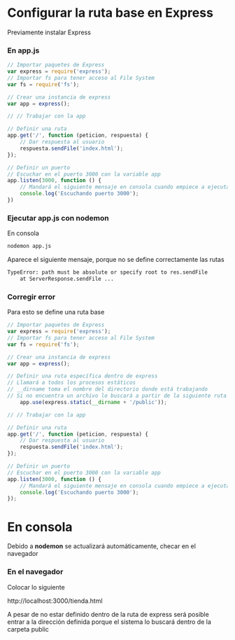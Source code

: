 # Configurar la ruta base en Express

Previamente instalar Express

### En app.js
```js
// Importar paquetes de Express
var express = require('express');
// Importar fs para tener acceso al File System
var fs = require('fs');

// Crear una instancia de express
var app = express();

// // Trabajar con la app

// Definir una ruta
app.get('/', function (peticion, respuesta) {
    // Dar respuesta al usuario
    respuesta.sendFile('index.html'); 
});

// Definir un puerto
// Escuchar en el puerto 3000 con la variable app
app.listen(3000, function () {
    // Mandará el siguiente mensaje en consola cuando empiece a ejecutarse la aplicación
    console.log('Escuchando puerto 3000');
})
```
### Ejecutar app.js con nodemon

En consola
```bash
nodemon app.js
```

Aparece el siguiente mensaje, porque no se define correctamente las rutas

```bash
TypeError: path must be absolute or specify root to res.sendFile
    at ServerResponse.sendFile ...
```

### Corregir error

Para esto se define una ruta base

```js
// Importar paquetes de Express
var express = require('express');
// Importar fs para tener acceso al File System
var fs = require('fs');

// Crear una instancia de express
var app = express();

// Definir una ruta específica dentro de express
// Llamará a todos los procesos estáticos
// __dirname toma el nombre del directorio donde está trabajando
// Si no encuentra un archivo lo buscará a partir de la siguiente ruta
    app.use(express.static(__dirname + '/public'));

// // Trabajar con la app

// Definir una ruta
app.get('/', function (peticion, respuesta) {
    // Dar respuesta al usuario
    respuesta.sendFile('index.html'); 
});

// Definir un puerto
// Escuchar en el puerto 3000 con la variable app
app.listen(3000, function () {
    // Mandará el siguiente mensaje en consola cuando empiece a ejecutarse la aplicación
    console.log('Escuchando puerto 3000');
});
```

# En consola

Debido a **nodemon** se actualizará automáticamente, checar en el navegador

### En el navegador

Colocar lo siguiente

http://localhost:3000/tienda.html

A pesar de no estar definido dentro de la ruta de express será posible entrar a la dirección definida porque el sistema lo buscará dentro de la carpeta public

